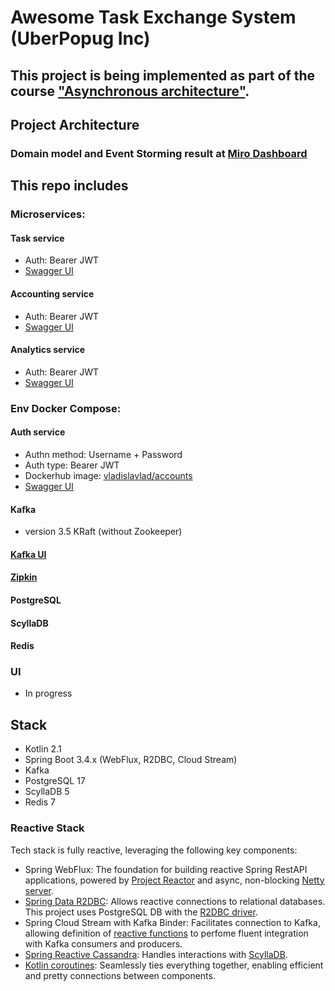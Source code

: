# Awesome Task Exchange System (UberPopug Inc) 


## This project is being implemented as part of the course ["Asynchronous architecture"](https://education.borshev.com/architecture).

## Project Architecture
### Domain model and Event Storming result at [Miro Dashboard](https://miro.com/app/board/uXjVMO_RL2A=/)


## This repo includes 

### Microservices:
#### Task service
* Auth: Bearer JWT
* [Swagger UI](http://localhost:8081/swagger-ui.html)
#### Accounting service 
* Auth: Bearer JWT
* [Swagger UI](http://localhost:8082/swagger-ui.html)
#### Analytics service
* Auth: Bearer JWT
* [Swagger UI](http://localhost:8083/swagger-ui.html)

### Env Docker Compose:
#### Auth service
* Authn method: Username + Password
* Auth type: Bearer JWT
* Dockerhub image: [vladislavlad/accounts](https://hub.docker.com/repository/docker/vladislavlad/accounts)
* [Swagger UI](http://localhost:8080/swagger-ui.html)
#### Kafka
* version 3.5 KRaft (without Zookeeper) 
#### [Kafka UI](http://localhost:8090)
#### [Zipkin](http://localhost:9411)
#### PostgreSQL
#### ScyllaDB
#### Redis

### UI
* In progress


## Stack
* Kotlin 2.1
* Spring Boot 3.4.x (WebFlux, R2DBC, Cloud Stream)
* Kafka
* PostgreSQL 17
* ScyllaDB 5
* Redis 7

### Reactive Stack

Tech stack is fully reactive, leveraging the following key components:
* Spring WebFlux: The foundation for building reactive Spring RestAPI applications, powered by [Project Reactor](https://github.com/reactor/reactor-core) and async, non-blocking [Netty server](https://github.com/netty/netty).
* [Spring Data R2DBC](https://github.com/spring-projects/spring-data-r2dbc): Allows reactive connections to relational databases. This project uses PostgreSQL DB with the [R2DBC driver](https://github.com/pgjdbc/r2dbc-postgresql).
* Spring Cloud Stream with Kafka Binder: Facilitates connection to Kafka, allowing definition of [reactive functions](https://cloud.spring.io/spring-cloud-stream/spring-cloud-stream.html#_reactive_functions_support) to perfome fluent integration with Kafka consumers and producers.
* [Spring Reactive Cassandra](https://github.com/spring-projects/spring-data-cassandra/blob/main/src/main/asciidoc/reference/reactive-cassandra.adoc): Handles interactions with [ScyllaDB](https://github.com/scylladb/scylladb).
* [Kotlin coroutines](https://github.com/Kotlin/kotlinx.coroutines/blob/master/reactive/kotlinx-coroutines-reactor/README.md): Seamlessly ties everything together, enabling efficient and pretty connections between components.
